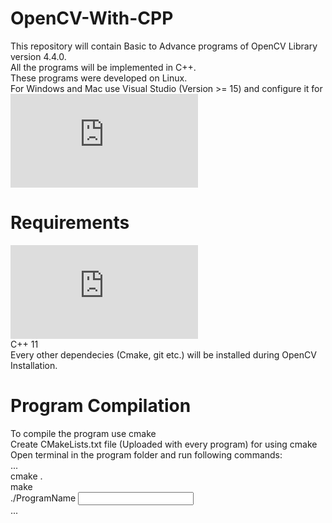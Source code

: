 # OpenCV-With-CPP
  This repository will contain Basic to Advance programs of OpenCV Library version 4.4.0.  
  All the programs will be implemented in C++.  
  These programs were developed on Linux.  
  For Windows and Mac use Visual Studio (Version >= 15) and configure it for ![OpenCV](https://docs.opencv.org/master/d3/d52/tutorial_windows_install.html)  
  
# Requirements
  ![Install OpenCV 4.4.0](https://docs.opencv.org/master/d7/d9f/tutorial_linux_install.html)  
   C++ 11  
   Every other dependecies (Cmake, git etc.) will be installed during OpenCV Installation. 

# Program Compilation
  To compile the program use cmake  
  Create CMakeLists.txt file (Uploaded with every program) for using cmake  
  Open terminal in the program folder and run following commands:  
  ...  
      cmake .  
      make  
      ./ProgramName <input>  
  ...
